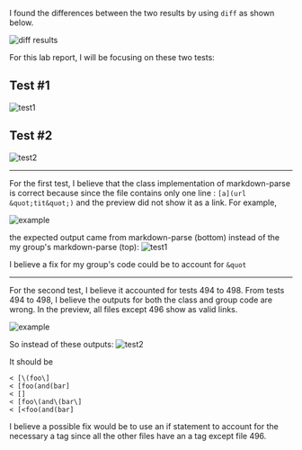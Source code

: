 I found the differences between the two results by using ```diff``` as shown below.

![diff results](https://user-images.githubusercontent.com/92359561/157778933-0ad908f7-bfb4-4296-b288-5a746edfec0f.png)

For this lab report, I will be focusing on these two tests:

## Test #1
![test1](https://user-images.githubusercontent.com/92359561/157791871-2530d03d-7892-47cd-9813-33277c487cd3.png)

## Test #2
![test2](https://user-images.githubusercontent.com/92359561/157783650-a61c87eb-358f-4b4d-a3dd-1dfd32150e97.png)

---

For the first test, I believe that the class implementation of markdown-parse is correct because since the file contains only one line : ```[a](url &quot;tit&quot;)``` and the preview did not show it as a link. For example, 

![example](https://user-images.githubusercontent.com/92359561/157792914-e8ba301d-25b9-4c1b-bcef-c5d3a31323ce.png)

the expected output came from markdown-parse (bottom) instead of the my group's markdown-parse (top):
![test1](https://user-images.githubusercontent.com/92359561/157791871-2530d03d-7892-47cd-9813-33277c487cd3.png)

I believe a fix for my group's code could be to account for ```&quot```

---

For the second test, I believe it accounted for tests 494 to 498. From tests 494 to 498, I believe the outputs for both the class and group code are wrong. In the preview, all files except 496 show as valid links.

![example](https://user-images.githubusercontent.com/92359561/157799798-62dcc43b-5b6b-4b2c-9c1c-9bb31e661cdc.png)

So instead of these outputs:
![test2](https://user-images.githubusercontent.com/92359561/157783650-a61c87eb-358f-4b4d-a3dd-1dfd32150e97.png)

It should be

```
< [\(foo\]
< [foo(and(bar]
< []
< [foo\(and\(bar\]
< [<foo(and(bar]
```

I believe a possible fix would be to use an if statement to account for the necessary a tag since all the other files have an a tag except file 496.
